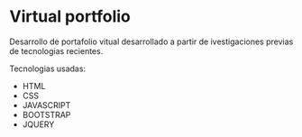 # **Virtual portfolio**

Desarrollo de portafolio vitual desarrollado a partir de ivestigaciones previas de tecnologias recientes.

Tecnologias usadas:
- HTML
- CSS
- JAVASCRIPT
- BOOTSTRAP
- JQUERY